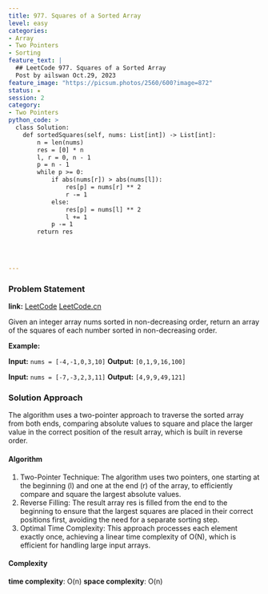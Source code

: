 ```yaml
---
title: 977. Squares of a Sorted Array
level: easy
categories:
- Array
- Two Pointers
- Sorting
feature_text: |
  ## LeetCode 977. Squares of a Sorted Array
  Post by ailswan Oct.29, 2023
feature_image: "https://picsum.photos/2560/600?image=872"
status: ★
session: 2
category:
- Two Pointers
python_code: >
  class Solution:
    def sortedSquares(self, nums: List[int]) -> List[int]:
        n = len(nums)
        res = [0] * n
        l, r = 0, n - 1
        p = n - 1
        while p >= 0:
            if abs(nums[r]) > abs(nums[l]):
                res[p] = nums[r] ** 2
                r -= 1
            else:
                res[p] = nums[l] ** 2
                l += 1
            p -= 1
        return res


        
   
---
```


### Problem Statement
**link:**
[LeetCode](https://leetcode.com/problems/squares-of-a-sorted-array/)
[LeetCode.cn](https://leetcode.cn/problems/squares-of-a-sorted-array/)
 
Given an integer array nums sorted in non-decreasing order, return an array of the squares of each number sorted in non-decreasing order.

**Example:**

**Input:** `nums = [-4,-1,0,3,10]`
**Output:** `[0,1,9,16,100]`
 
**Input:** `nums = [-7,-3,2,3,11]`
**Output:** `[4,9,9,49,121]`
 
 
### Solution Approach
The algorithm uses a two-pointer approach to traverse the sorted array from both ends, comparing absolute values to square and place the larger value in the correct position of the result array, which is built in reverse order.

#### Algorithm
1. Two-Pointer Technique: The algorithm uses two pointers, one starting at the beginning (l) and one at the end (r) of the array, to efficiently compare and square the largest absolute values.
2. Reverse Filling: The result array res is filled from the end to the beginning to ensure that the largest squares are placed in their correct positions first, avoiding the need for a separate sorting step.
3. Optimal Time Complexity: This approach processes each element exactly once, achieving a linear time complexity of O(N), which is efficient for handling large input arrays.

#### Complexity
 **time complexity**: O(n)
 **space complexity**: O(n)